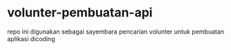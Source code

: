 # volunter-pembuatan-api
repo ini digunakan sebagai sayembara pencarian volunter untuk pembuatan aplikasi dicoding
